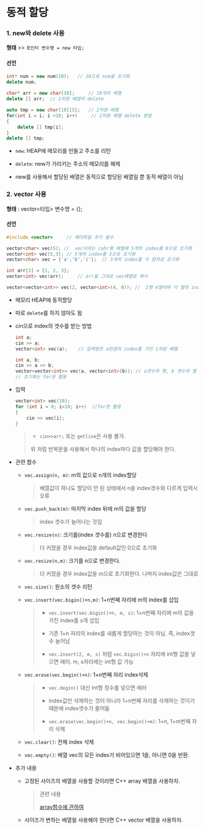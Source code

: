 # 동적 할당

### 1. new와 delete 사용

**형태** >> `포인터 변수명 = new 타입;`

#### 선언

```c++
int* num = new num(10);   // 10으로 num을 초기화
delete num;
    
char* arr = new char[10];     // 10개의 배열
delete [] arr;  // 1차원 배열의 delete

auto tmp = new char[10][5];   // 2차원 배열
for(int i = i; i <10; i++)     // 2차원 배열 delete 방법
{
    delete [] tmp[i];
}
delete [] tmp;
```

- `new`: HEAP에 메모리를 만들고 주소를 리턴

- `delete`: new가 가리키는 주소의 메모리를 해제

- new를 사용해서 할당된 배열은 동적으로 할당된 배열일 뿐 동적 배열이 아님



### 2. vector 사용

**형태** : vector<타입> 변수명 = {};

#### 선언

```c++
#include <vector>     // 헤더파일 추가 필수

vector<char> vec(5); //  vec이라는 cahr형 배열에 5개의 index를 0으로 초기화
vector<int> vec(5,3); // 5개의 index를 3으로 초기화
vector<char> vec = {'a','b','c'};  // 3개의 index를 각 문자로 초기화

int arr[3] = {1, 2, 3};
vector<int> vec(arr);     // arr을 그대로 vec배열로 복사

vector<vector<int>> vec(2, vector<int>(4, 0)); //  2행 4열이며 각 열의 index는 0으로 초기화 된 2차원 벡터
```

- 메모리 HEAP에 동적할당
- 따로 `delete`를 하지 않아도 됨

- cin으로 index의 갯수를 받는 방법

  ```c++
  int a;
  cin >> a;
  vector<int> vec(a);    // 입력받은 a만큼의 index를 가진 1차원 배열
  
  int a, b;
  cin >> a >> b;
  vector<vector<int>> vec(a, vector<int>(b)); // a갯수의 행, b 갯수의 열 intdex를 가진 2차원 배열 
  // 초기화는 for문 활용
  ```

- 입력

  ```c++
  vector<int> vec(10);
  for (int i = 0; i<10; i++)  //for문 활용
  {
      cin >> vec[i];
  }
  ```

  > - `cin>>arr;` 또는 `getline`은 사용 불가. 
  >
  > 위 처럼 반복문을 사용해서 하나의 index마다 값을 할당해야 한다.




- 관련 함수

  - `vec.assign(n, m)`: m의 값으로 n개의 index할당

    > 배열값이 하나도 할당이 안 된 상태에서  n을 index갯수와 다르게 입력시 오류 

  - `vec.push_back(m)`: 마지막 index 뒤에 m의 값을 할당

    > index 갯수가 늘어나는 것임

  - `vec.resize(n)`: 크기를(index 갯수를) n으로 변경한다

    > 더 커졌을 경우 index값을 default값인 0으로 초기화

  - `vec.resize(n,m)`: 크기를 n으로 변경한다.

    > 더 커졌을 경우 index값을 m으로 초기화한다. 나머지 index값은 그대로

  - `vec.size()`: 원소의 갯수 리턴

  - `vec.insert(vec.bigin()+n,m)`: 1+n번째 자리에 m의 index를 삽입

    >- `vec.insert(vec.bigin()+n, m, s)`: 1+n번째 자리에 m의 값을 가진 index를 s개 삽입
    >
    >- 기존 1+n 자리의 index를 새롭게 할당하는 것이 아님. 즉, index갯수 늘어남
    >
    >- `vec.insert(2, m, s)` 처럼 `vec.bigin()+n` 자리에 int형 값을 넣으면 에러.  m, s자리에는 int형 값 가능

  - `vec.erase(vec.begin()+n)`: 1+n번째 자리 index삭제

    > - `vec.degin()` 대신 int형 정수를 넣으면 에러
    >
    > - index값만 삭제하는 것이 아니라 1+n번째 자리를 삭제하는 것이기 때문에 index갯수가 줄어듦
    > - `vec.erase(vec.begin()+n, vec.begin()+m)`: 1+n, 1+m번째 자리 삭제

  - `vec.clear()`: 전체 index 삭제
  
  - `vec.empty()`: 배열 vec의 모든 index가 비어있으면 1을, 아니면 0을 반환.





- 추가 내용

  - 고정된 사이즈의 배열을 사용할 것이라면 C++ array 배열을 사용하자.

    > 관련 내용
    >
    > [array함수에 관하여](https://github.com/HibernationNo1/TIL/blob/master/study_C%2B%2B/array%ED%95%A8%EC%88%98%EC%97%90%20%EA%B4%80%ED%95%98%EC%97%AC.md)

  - 사이즈가 변하는 배열읠 사용해야 한다면 C++ vector 배열을 사용하자.

